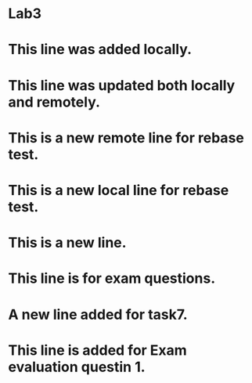 # Lab3

# This line was added locally.


# This line was updated both locally and remotely.



# This is a new remote line for rebase test.

# This is a new local line for rebase test.

# This is a new line.

# This line is for exam questions.

# A new line added for task7.
# This line is added for Exam evaluation questin 1.

